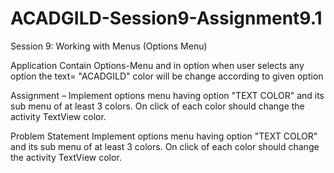 # ACADGILD-Session9-Assignment9.1
Session 9: Working with Menus (Options Menu)

Application Contain Options-Menu and in option when user selects any option
the text= "ACADGILD" color will be change according to given option

Assignment – Implement options menu having option "TEXT COLOR" and its sub menu
of at least 3 colors. On click of each color should change the activity TextView color.

Problem Statement
Implement options menu having option "TEXT COLOR" and its sub menu of at least
3 colors. On click of each color should change the activity TextView color.


